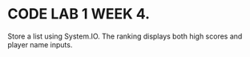 # CODE LAB 1 WEEK 4. 

Store a list using System.IO. 
The ranking displays both high scores and player name inputs. 

